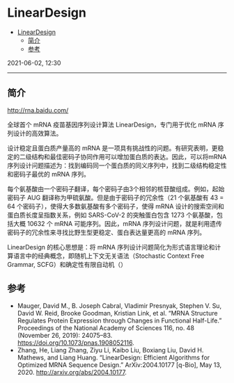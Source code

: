# LinearDesign

- [LinearDesign](#lineardesign)
  - [简介](#简介)
  - [参考](#参考)

2021-06-02, 12:30
***

## 简介

http://rna.baidu.com/

全球首个 mRNA 疫苗基因序列设计算法 LinearDesign，专门用于优化 mRNA 序列设计的高效算法。

设计稳定且蛋白质产量高的 mRNA 是一项具有挑战性的问题。有研究表明，更稳定的二级结构和最佳密码子协同作用可以增加蛋白质的表达。因此，可以将mRNA 序列设计问题描述为：找到编码同一个蛋白质的同义序列中，找到二级结构稳定性和密码子最优的 mRNA 序列。

每个氨基酸由一个密码子翻译，每个密码子由3个相邻的核苷酸组成。例如，起始密码子 AUG 翻译称为甲硫氨酸。但是由于密码子的冗余性（21 个氨基酸有 43 = 64 个密码子），使得大多数氨基酸有多个密码子，使得 mRNA 设计的搜索空间和蛋白质长度呈指数关系，例如 SARS-CoV-2 的突触蛋白包含 1273 个氨基酸，包括大概 10632 个 mRNA 可能序列。因此，mRNA 序列设计问题，就是利用遗传密码子的冗余性来寻找比野生型更稳定、蛋白表达量更高的 mRNA 序列。

LinearDesign 的核心思想是：将 mRNA 序列设计问题简化为形式语言理论和计算语言中的经典概念，即随机上下文无关语法（Stochastic Context Free Grammar, SCFG）和确定性有限自动机（）

## 参考

- Mauger, David M., B. Joseph Cabral, Vladimir Presnyak, Stephen V. Su, David W. Reid, Brooke Goodman, Kristian Link, et al. “MRNA Structure Regulates Protein Expression through Changes in Functional Half-Life.” Proceedings of the National Academy of Sciences 116, no. 48 (November 26, 2019): 24075–83. https://doi.org/10.1073/pnas.1908052116.
- Zhang, He, Liang Zhang, Ziyu Li, Kaibo Liu, Boxiang Liu, David H. Mathews, and Liang Huang. “LinearDesign: Efficient Algorithms for Optimized MRNA Sequence Design.” ArXiv:2004.10177 [q-Bio], May 13, 2020. http://arxiv.org/abs/2004.10177.
